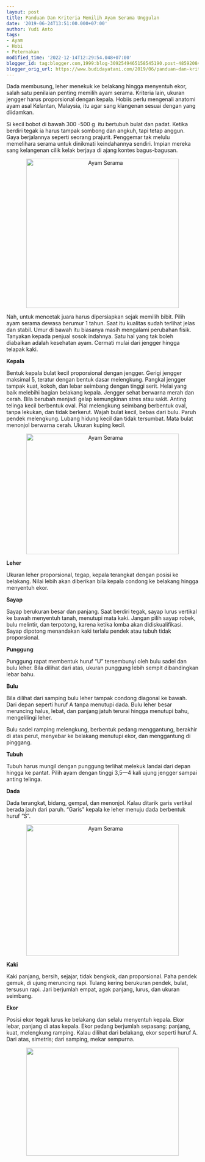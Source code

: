 ```yaml
---
layout: post
title: Panduan Dan Kriteria Memilih Ayam Serama Unggulan
date: '2019-06-24T13:51:00.000+07:00'
author: Yudi Anto
tags:
- Ayam
- Hobi
- Peternakan
modified_time: '2022-12-14T12:29:54.048+07:00'
blogger_id: tag:blogger.com,1999:blog-3092549465158545190.post-4859208411493109224
blogger_orig_url: https://www.budidayatani.com/2019/06/panduan-dan-kriteria-memilih-ayam.html
---
```


<p>Dada membusung, leher menekuk ke belakang hingga menyentuh ekor, salah satu penilaian penting memilih ayam serama. Kriteria lain, ukuran jengger harus proporsional dengan kepala. Hobiis perlu mengenali anatomi ayam asal Kelantan, Malaysia, itu agar sang klangenan sesuai dengan yang diidamkan.</p><p>Si kecil bobot di bawah 300 -500 g  itu bertubuh bulat dan padat. Ketika berdiri tegak ia harus tampak sombong dan angkuh, tapi tetap anggun. Gaya berjalannya seperti seorang prajurit. Penggemar tak melulu memelihara serama untuk dinikmati keindahannya sendiri. Impian mereka sang kelangenan cilik kelak berjaya di ajang kontes bagus-bagusan.</p><div style="clear: both; text-align: center;"><a style="margin-left: 1em; margin-right: 1em;" href="https://i1.wp.com/1.bp.blogspot.com/-TiBIAlkslJQ/XQ-cwO37xdI/AAAAAAAACdc/3Q6EowiqG3MZ4vG3HXH3Qg_Cn3FfflhGQCLcBGAs/s1600/ayam%2Bserama_615x600.jpg?ssl=1"><img loading="lazy" title="" src="https://i1.wp.com/1.bp.blogspot.com/-TiBIAlkslJQ/XQ-cwO37xdI/AAAAAAAACdc/3Q6EowiqG3MZ4vG3HXH3Qg_Cn3FfflhGQCLcBGAs/s400/ayam%2Bserama_615x600.jpg?resize=400%2C390&amp;ssl=1" alt="Ayam Serama" width="400" height="390" border="0" data-original-height="600" data-original-width="615" data-recalc-dims="1" /></a></div><p>Nah, untuk mencetak juara harus dipersiapkan sejak memilih bibit. Pilih ayam serama dewasa berumur 1 tahun. Saat itu kualitas sudah terlihat jelas dan stabil. Umur di bawah itu biasanya masih mengalami perubahan fisik. Tanyakan kepada penjual sosok indahnya. Satu hal yang tak boleh diabaikan adalah kesehatan ayam. Cermati mulai dari jengger hingga telapak kaki.</p><p><b>Kepala</b></p><p>Bentuk kepala bulat kecil proporsional dengan jengger. Gerigi jengger maksimal 5, teratur dengan bentuk dasar melengkung. Pangkal jengger tampak kuat, kokoh, dan lebar seimbang dengan tinggi serit. Helai yang baik melebihi bagian belakang kepala. Jengger sehat berwarna merah dan cerah. Bila berubah menjadi gelap kemungkinan stres atau sakit. Anting telinga kecil berbentuk oval. Pial melengkung seimbang berbentuk oval, tanpa lekukan, dan tidak berkerut. Wajah bulat kecil, bebas dari bulu. Paruh pendek melengkung. Lubang hidung kecil dan tidak tersumbat. Mata bulat menonjol berwarna cerah. Ukuran kuping kecil.</p><div style="clear: both; text-align: center;"><a style="margin-left: 1em; margin-right: 1em;" href="https://i2.wp.com/1.bp.blogspot.com/-z9kd594fC1Q/XQ-dTdPtvgI/AAAAAAAACds/b2e5fyHsRTIHU0Kk5-iak-JdDs8u0LUuQCLcBGAs/s1600/ayam%2Bserama_760x600.jpg?ssl=1"><img loading="lazy" title="" src="https://i2.wp.com/1.bp.blogspot.com/-z9kd594fC1Q/XQ-dTdPtvgI/AAAAAAAACds/b2e5fyHsRTIHU0Kk5-iak-JdDs8u0LUuQCLcBGAs/s400/ayam%2Bserama_760x600.jpg?resize=400%2C315&amp;ssl=1" alt="Ayam Serama" width="400" height="315" border="0" data-original-height="600" data-original-width="760" data-recalc-dims="1" /></a></div><p><b>Leher</b></p><p>Ukuran leher proporsional, tegap, kepala terangkat dengan posisi ke belakang. Nilai lebih akan diberikan bila kepala condong ke belakang hingga menyentuh ekor.</p><p><b>Sayap</b></p><p>Sayap berukuran besar dan panjang. Saat berdiri tegak, sayap lurus vertikal ke bawah menyentuh tanah, menutupi mata kaki. Jangan pilih sayap robek, bulu melintir, dan terpotong, karena ketika lomba akan didiskualifikasi. Sayap dipotong menandakan kaki terlalu pendek atau tubuh tidak proporsional.</p><p><b>Punggung</b></p><p>Punggung rapat membentuk huruf “U” tersembunyi oleh bulu sadel dan bulu leher. Bila dilihat dari atas, ukuran punggung lebih sempit dibandingkan lebar bahu.</p><p><b>Bulu</b></p><p>Bila dilihat dari samping bulu leher tampak condong diagonal ke bawah. Dari depan seperti huruf A tanpa menutupi dada. Bulu leher besar meruncing halus, lebat, dan panjang jatuh terurai hingga menutupi bahu, mengelilingi leher.</p><p>Bulu sadel ramping melengkung, berbentuk pedang menggantung, berakhir di atas perut, menyebar ke belakang menutupi ekor, dan menggantung di pinggang.</p><p><b>Tubuh</b></p><p>Tubuh harus mungil dengan punggung terlihat melekuk landai dari depan hingga ke pantat. Pilih ayam dengan tinggi 3,5—4 kali ujung jengger sampai anting telinga.</p><p><b>Dada</b></p><p>Dada terangkat, bidang, gempal, dan menonjol. Kalau ditarik garis vertikal berada jauh dari paruh. “Garis” kepala ke leher menuju dada berbentuk huruf “S”.</p><div style="clear: both; text-align: center;"><a style="margin-left: 1em; margin-right: 1em;" href="https://i2.wp.com/1.bp.blogspot.com/-AlkNsaeZaZM/XQ-dCcjdwXI/AAAAAAAACdk/ZSXYRV-mEkQcaNp8PafVnWjLi8iGIIJcACLcBGAs/s1600/ayam%2Bserama_696x600.jpg?ssl=1"><img loading="lazy" title="" src="https://i1.wp.com/1.bp.blogspot.com/-AlkNsaeZaZM/XQ-dCcjdwXI/AAAAAAAACdk/ZSXYRV-mEkQcaNp8PafVnWjLi8iGIIJcACLcBGAs/s400/ayam%2Bserama_696x600.jpg?resize=400%2C343&amp;ssl=1" alt="Ayam Serama" width="400" height="343" border="0" data-original-height="600" data-original-width="696" data-recalc-dims="1" /></a></div><p><b>Kaki</b></p><p>Kaki panjang, bersih, sejajar, tidak bengkok, dan proporsional. Paha pendek gemuk, di ujung meruncing rapi. Tulang kering berukuran pendek, bulat, tersusun rapi. Jari berjumlah empat, agak panjang, lurus, dan ukuran seimbang.</p><p><b>Ekor</b></p><p>Posisi ekor tegak lurus ke belakang dan selalu menyentuh kepala. Ekor lebar, panjang di atas kepala. Ekor pedang berjumlah sepasang: panjang, kuat, melengkung ramping. Kalau dilihat dari belakang, ekor seperti huruf A. Dari atas, simetris; dari samping, mekar sempurna.</p><div style="clear: both; text-align: center;"><a style="margin-left: 1em; margin-right: 1em;" href="https://i0.wp.com/1.bp.blogspot.com/-kSKIRid6ybs/XQ-dnOIqunI/AAAAAAAACd0/N_Wj11-X_zgMl_5pHeb7FZE7okKBX8FxQCLcBGAs/s1600/ayam%2Bserama_800x565.jpg?ssl=1"><img loading="lazy" src="https://i2.wp.com/1.bp.blogspot.com/-kSKIRid6ybs/XQ-dnOIqunI/AAAAAAAACd0/N_Wj11-X_zgMl_5pHeb7FZE7okKBX8FxQCLcBGAs/s400/ayam%2Bserama_800x565.jpg?resize=400%2C282&amp;ssl=1" width="400" height="282" border="0" data-original-height="565" data-original-width="800" data-recalc-dims="1" /></a></div><p>&nbsp;</p>